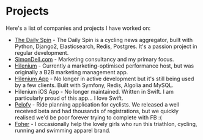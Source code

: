 # Projects

Here's a list of companies and projects I have worked on:

* [The Daily Spin](https://dailyspin.co/) - The Daily Spin is a cycling news aggregator, built with Python, Django2, Elasticsearch, Redis, Postgres. It's a passion project in regular development.
* [SimonDell.com](https://simondell.com) - Marketing consultancy and my primary focus.
* [Hilenium](https://hilenium.com/) - Currently a marketing-optimised performance host, but was originally a B2B marketing management app. 
* [Hilenium App](https://app.hilenium.com/) - No longer in active development but it's still being used by a few clients. Built with Symfony, Redis, Algolia and MySQL.
* Hilenium iOS App - No longer maintained. Written in Swift. I am particularly proud of this app... I love Swift.
* [Pelofy](https://pelofy.com) - Ride planning application for cyclists. We released a well received beta and had thousands of registrations, but we quickly realised we'd be poor forever trying to complete with FB :(
* [Foher](https://foher.co) - I occasionally help the lovely girls who run this triathlon, cycling, running and swimming apparel brand.


